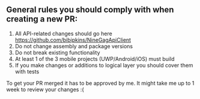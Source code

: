 ## General rules you should comply with when creating a new PR:

1. All API-related changes should go here https://github.com/bibipkins/NineGagApiClient
2. Do not change assembly and package versions
3. Do not break existing functionality
4. At least 1 of the 3 mobile projects (UWP/Android/iOS) must build
5. If you make changes or additions to logical layer you should cover them with tests

To get your PR merged it has to be approved by me. It might take me up to 1 week to review your changes :(
